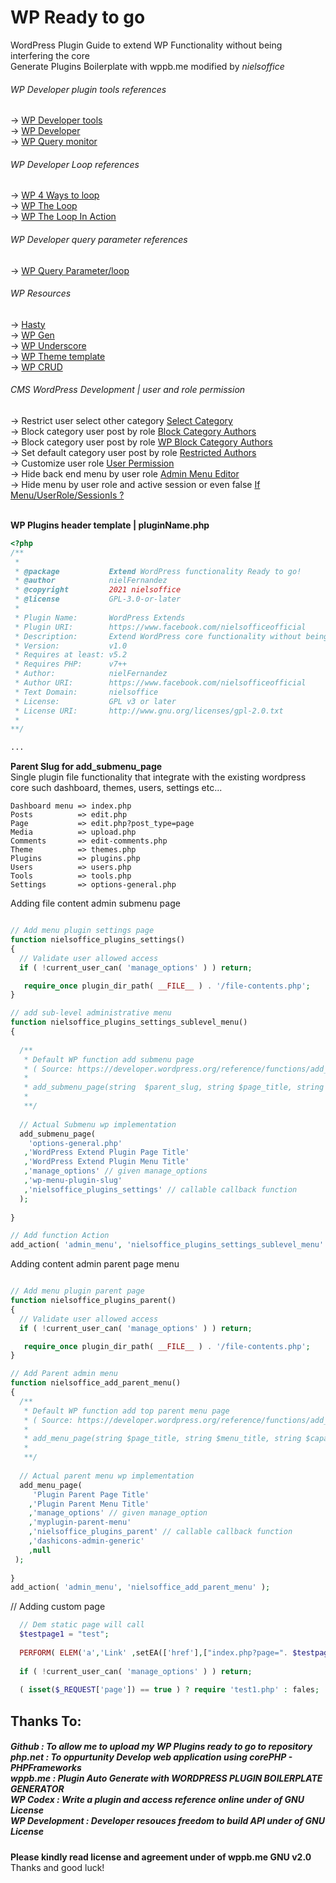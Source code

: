 # WP Ready to go
WordPress Plugin Guide to extend WP Functionality without being interfering the core <br />
Generate Plugins Boilerplate with wppb.me modified by <i>nielsoffice</i> 

<h6>WP Developer plugin tools references</h6>
→ <a href="https://wordpress.org/plugins/wp-developer-tools/"> WP Developer tools </a> <br/>
→ <a href="https://wordpress.org/plugins/developer/"> WP Developer </a> <br />
→ <a href="https://wordpress.org/plugins/query-monitor/"> WP Query monitor </a><br/>

<h6>WP Developer Loop references </h6>
→ <a href="https://digwp.com/2011/05/loops/"> WP 4 Ways to loop </a><br/>
→ <a href="https://codex.wordpress.org/The_loop"> WP The Loop </a><br/>
→ <a href="https://codex.wordpress.org/Special:Search/The_loop_In_Action"> WP The Loop In Action </a><br/>

<h6>WP Developer query parameter references </h6>
→ <a href="https://developer.wordpress.org/reference/classes/wp_query/"> WP Query Parameter/loop </a><br/>

<h6>WP Resources </h6>
→ <a href="https://www.wp-hasty.com/"> Hasty </a><br/>
→ <a href="https://generatewp.com/"> WP Gen </a><br/>
→ <a href="https://underscores.me/"> WP Underscore </a><br/>
→ <a href="https://www.wpthemegenerator.com/generator"> WP Theme template </a><br/>
→ <a href="http://projects.tareq.co/wp-generator/"> WP CRUD </a><br/>

<h6>CMS WordPress Development | user and role permission</h6>
→ Restrict user select other category <a href="https://wordpress.org/plugins/restrict-categories/"> Select Category </a> <br/>
→ Block category user post by role <a href="https://publishpress.com/knowledge-base/how-to-restrict-wordpress-users-to-posting-in-one-category/"> Block Category Authors </a><br/>
→ Block category user post by role <a href="https://wordpress.org/plugins/press-permit-core/Restricted"> WP Block Category Authors </a> <br/>
→ Set default category user post by role <a href="https://wordpress.org/plugins/restricted-authors/"> Restricted Authors </a><br/>
→ Customize user role <a href="https://wordpress.org/plugins/members/"> User Permission </a><br/>
→ Hide back end menu by user role <a href="https://wordpress.org/plugins/admin-menu-editor/"> Admin Menu Editor </a><br/>
→ Hide menu by user role and active session or even false <a href="https://wordpress.org/plugins/if-menu/"> If Menu/UserRole/SessionIs ? </a><br />
<br/>

__WP Plugins header template | pluginName.php__
```PHP
<?php 
/**
 *
 * @package           Extend WordPress functionality Ready to go!
 * @author            nielFernandez
 * @copyright         2021 nielsoffice
 * @license           GPL-3.0-or-later
 *
 * Plugin Name:       WordPress Extends
 * Plugin URI:        https://www.facebook.com/nielsofficeofficial
 * Description:       Extend WordPress core functionality without being interfer the core files such as Dashboard, Widget, Users, Settings etc...
 * Version:           v1.0
 * Requires at least: v5.2
 * Requires PHP:      v7++
 * Author:            nielFernandez
 * Author URI:        https://www.facebook.com/nielsofficeofficial
 * Text Domain:       nielsoffice
 * License:           GPL v3 or later
 * License URI:       http://www.gnu.org/licenses/gpl-2.0.txt
 *
**/

...

```

__Parent Slug for add_submenu_page__ <br />
Single plugin file functionality that integrate with the existing wordpress core such dashboard, themes, users, settings etc...
```
Dashboard menu => index.php 
Posts          => edit.php  
Page           => edit.php?post_type=page 
Media          => upload.php 
Comments       => edit-comments.php 
Theme          => themes.php  
Plugins        => plugins.php 
Users          => users.php   
Tools          => tools.php   
Settings       => options-general.php 
```
Adding file content admin submenu page

```PHP

// Add menu plugin settings page
function nielsoffice_plugins_settings() 
{
  // Validate user allowed access
  if ( !current_user_can( 'manage_options' ) ) return;

   require_once plugin_dir_path( __FILE__ ) . '/file-contents.php';
}

// add sub-level administrative menu
function nielsoffice_plugins_settings_sublevel_menu() 
{
	
  /** 
   * Default WP function add submenu page 
   * ( Source: https://developer.wordpress.org/reference/functions/add_submenu_page/ )
   * 
   * add_submenu_page(string  $parent_slug, string $page_title, string $menu_title, string $capability, string $menu_slug, callable $function = '');
   * 
   **/
  
  // Actual Submenu wp implementation 
  add_submenu_page(
    'options-general.php'
   ,'WordPress Extend Plugin Page Title'
   ,'WordPress Extend Plugin Menu Title'
   ,'manage_options' // given manage_options
   ,'wp-menu-plugin-slug'
   ,'nielsoffice_plugins_settings' // callable callback function
  );
	
}

// Add function Action 
add_action( 'admin_menu', 'nielsoffice_plugins_settings_sublevel_menu' );

```

Adding content admin parent page menu <br />
```PHP

// Add menu plugin parent page
function nielsoffice_plugins_parent() 
{
  // Validate user allowed access
  if ( !current_user_can( 'manage_options' ) ) return;

   require_once plugin_dir_path( __FILE__ ) . '/file-contents.php';
}

// Add Parent admin menu
function nielsoffice_add_parent_menu() 
{
  /** 
   * Default WP function add top parent menu page 
   * ( Source: https://developer.wordpress.org/reference/functions/add_menu_page/ )
   * 
   * add_menu_page(string $page_title, string $menu_title, string $capability, string $menu_slug, callable $function = '', string $icon_url = '', int $position = null )
   * 
   **/
  
  // Actual parent menu wp implementation
  add_menu_page(
     'Plugin Parent Page Title'
    ,'Plugin Parent Menu Title'
    ,'manage_options' // given manage_option
    ,'myplugin-parent-menu'
    ,'nielsoffice_plugins_parent' // callable callback function
    ,'dashicons-admin-generic'
    ,null
 );
	
}
add_action( 'admin_menu', 'nielsoffice_add_parent_menu' );

```
// Adding custom page
```PHP
  // Dem static page will call
  $testpage1 = "test";
  
  PERFORM( ELEM('a','Link' ,setEA(['href'],["index.php?page=". $testpage1 .""])) );
  
  if ( !current_user_can( 'manage_options' ) ) return;
   
  ( isset($_REQUEST['page']) == true ) ? require 'test1.php' : fales;

```

<h2>Thanks To:</h2>
<h5>
Github : To allow me to upload my WP Plugins ready to go to repository<br /> 
php.net : To oppurtunity Develop web application using corePHP - PHPFrameworks<br />
wppb.me : Plugin Auto Generate with <i>WORDPRESS PLUGIN BOILERPLATE GENERATOR</i><br />	
WP Codex : Write a plugin and access reference online under of GNU License <br />
WP Development : Developer resouces freedom to build API under of GNU License <br />	
</h5>

__Please kindly read license and agreement under of wppb.me GNU v2.0__
<br /> Thanks and good luck! 
